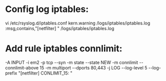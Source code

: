 # Config log iptables:
vi /etc/rsyslog.d/iptables.conf
kern.warning    /logs/iptables/iptables.log
:msg,contains,"[netfilter] " /logs/iptables/iptables.log

# Add rule iptables connlimit:
-A INPUT -i em2 -p tcp --syn -m state --state NEW -m connlimit --connlimit-above 15 -m multiport --dports 80,443 -j LOG --log-level 5 --log-prefix "[netfilter] CONLIMIT_15: "
